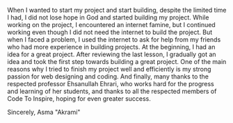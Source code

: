 When I wanted to start my project and start building, despite the limited time I had, I did not lose hope in God and started building my project. While working on the project, I encountered an internet famine, but I continued working even though I did not need the internet to build the project. But when I faced a problem, I used the internet to ask for help from my friends who had more experience in building projects. At the beginning, I had an idea for a great project. After reviewing the last lesson, I gradually got an idea and took the first step towards building a great project. One of the main reasons why I tried to finish my project well and efficiently is my strong passion for web designing and coding. And finally, many thanks to the respected professor Ehsanullah Ehrari, who works hard for the progress and learning of her students, and thanks to all the respected members of Code To Inspire, hoping for even greater success.

Sincerely, Asma "Akrami"

